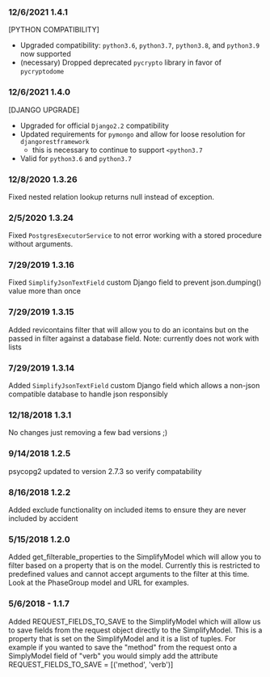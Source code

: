 ### 12/6/2021 1.4.1
[PYTHON COMPATIBILITY]
- Upgraded compatibility: `python3.6`, `python3.7`, `python3.8`, and `python3.9` now supported
- (necessary) Dropped deprecated `pycrypto` library in favor of `pycryptodome`

### 12/6/2021 1.4.0
[DJANGO UPGRADE]
- Upgraded for official `Django2.2` compatibility
- Updated requirements for `pymongo` and allow for loose resolution for `djangorestframework`
	- this is necessary to continue to support `<python3.7`
- Valid for `python3.6` and `python3.7`

### 12/8/2020 1.3.26
Fixed nested relation lookup returns null instead of exception.

### 2/5/2020 1.3.24
Fixed `PostgresExecutorService` to not error working with a stored procedure without arguments.

### 7/29/2019 1.3.16
Fixed `SimplifyJsonTextField` custom Django field to prevent json.dumping() value more than once

### 7/29/2019 1.3.15
Added revicontains filter that will allow you to do an icontains but on the passed in filter against a database field. Note: currently does not work with lists


### 7/29/2019 1.3.14
Added `SimplifyJsonTextField` custom Django field which allows a non-json compatible database to handle json responsibly

### 12/18/2018 1.3.1
No changes just removing a few bad versions ;)

### 9/14/2018 1.2.5
psycopg2 updated to version 2.7.3 so verify compatability

### 8/16/2018 1.2.2
Added exclude functionality on included items to ensure they are never included by accident

### 5/15/2018 1.2.0
Added get_filterable_properties to the SimplifyModel which will allow you to filter based on a property that is on the model. Currently this is restricted to predefined values and cannot accept arguments to the filter at this time. Look at the PhaseGroup model and URL for examples.

### 5/6/2018 - 1.1.7
Added REQUEST_FIELDS_TO_SAVE to the SimplifyModel which will allow us to save fields from the request object directly to the SimplifyModel. This is a property that is set on the SimplifyModel and it is a list of tuples. For example if you wanted to save the "method" from the request onto a SimplyModel field of "verb" you would simply add the attribute REQUEST_FIELDS_TO_SAVE = [('method', 'verb')]

